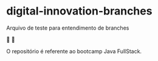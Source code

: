 # digital-innovation-branches

Arquivo de teste para entendimento de branches

:tada:  :tada:

O repositório é referente ao bootcamp Java FullStack.
